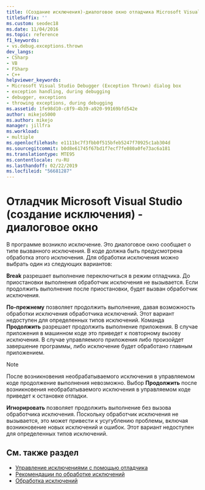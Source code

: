 ```yaml
---
title: (Создание исключения)-диалоговое окно отладчика Microsoft Visual Studio | Документация Майкрософт
titleSuffix: ''
ms.custom: seodec18
ms.date: 11/04/2016
ms.topic: reference
f1_keywords:
- vs.debug.exceptions.thrown
dev_langs:
- CSharp
- VB
- FSharp
- C++
helpviewer_keywords:
- Microsoft Visual Studio Debugger (Exception Thrown) dialog box
- exception handling, during debugging
- debugger, exceptions
- throwing exceptions, during debugging
ms.assetid: 1fe98d10-c8f9-4b39-a920-99169bfd542e
author: mikejo5000
ms.author: mikejo
manager: jillfra
ms.workload:
- multiple
ms.openlocfilehash: e1111bc7f3fbb0f515bfeb5247f70925c1ab304d
ms.sourcegitcommit: b0d8e61745f67bd1f7ecf7fe080a0fe73ac6a181
ms.translationtype: MTE95
ms.contentlocale: ru-RU
ms.lasthandoff: 02/22/2019
ms.locfileid: "56681287"
---
```

# <a name="microsoft-visual-studio-debugger-exception-thrown-dialog-box"></a>Отладчик Microsoft Visual Studio (создание исключения) - диалоговое окно
В программе возникло исключение. Это диалоговое окно сообщает о типе вызванного исключения. В коде должна быть предусмотрена обработка этого исключения. Для обработки исключения можно выбрать один из следующих вариантов:

 **Break** разрешает выполнение переключиться в режим отладчика. До приостановки выполнения обработчик исключения не вызывается. Если продолжить выполнение после приостановки, будет вызван обработчик исключения.

 **По-прежнему** позволяет продолжить выполнение, давая возможность обработки исключения обработчика исключений. Этот вариант недоступен для определенных типов исключений. Команда **Продолжить** разрешает продолжить выполнение приложения. В случае приложения в машинном коде это приведет к повторному вызову исключения. В случае управляемого приложения либо произойдет завершение программы, либо исключение будет обработано главным приложением.

> [!NOTE]
>  После возникновения необрабатываемого исключения в управляемом коде продолжение выполнения невозможно. Выбор **Продолжить** после возникновения необрабатываемого исключения в управляемом коде приведет к остановке отладки.

 **Игнорировать** позволяет продолжить выполнение без вызова обработчика исключения. Поскольку обработчик исключения не вызывается, это может привести к усугублению проблемы, включая возникновение новых исключений и ошибок. Этот вариант недоступен для определенных типов исключений.

## <a name="see-also"></a>См. также раздел
- [Управление исключениями с помощью отладчика](../debugger/managing-exceptions-with-the-debugger.md)
- [Рекомендации по обработке исключений](/dotnet/standard/exceptions/best-practices-for-exceptions)
- [Обработка исключений](/cpp/windows/exception-handling-cpp-component-extensions)